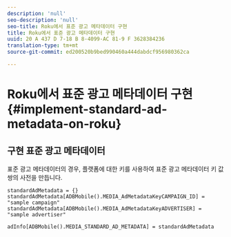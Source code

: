 ```yaml
---
description: 'null'
seo-description: 'null'
seo-title: Roku에서 표준 광고 메타데이터 구현
title: Roku에서 표준 광고 메타데이터 구현
uuid: 20 A 437 D 7-18 B 8-4099-AC 81-9 F 3628384236
translation-type: tm+mt
source-git-commit: ed200520b9bed990460a444dabdcf956980362ca

---
```



# Roku에서 표준 광고 메타데이터 구현{#implement-standard-ad-metadata-on-roku}

## 구현 표준 광고 메타데이터

표준 광고 메타데이터의 경우, 플랫폼에 대한 키를 사용하여 표준 광고 메타데이터 키 값 쌍의 사전을 만듭니다.

```
standardAdMetadata = {} 
standardAdMetadata[ADBMobile().MEDIA_AdMetadataKeyCAMPAIGN_ID] = "sample campaign" 
standardAdMetadata[ADBMobile().MEDIA_AdMetadataKeyADVERTISER] = "sample advertiser" 

adInfo[ADBMobile().MEDIA_STANDARD_AD_METADATA] = standardAdMetadata 
```


